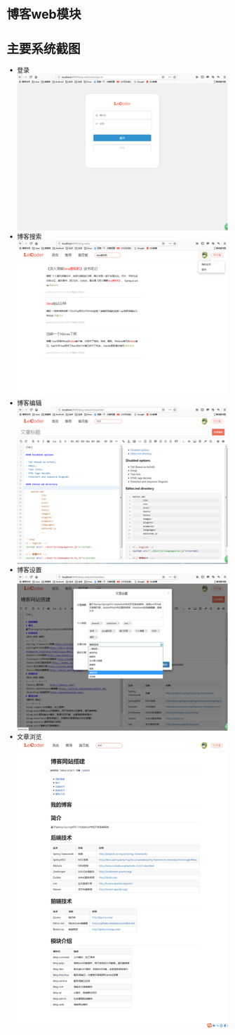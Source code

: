 # 博客web模块
# 主要系统截图
- 登录
![登录](https://raw.githubusercontent.com/lijile/blog/master/blog-ui/src/main/webapp/images/sign-in.png)
- 博客搜索
![搜索](https://raw.githubusercontent.com/lijile/blog/master/blog-ui/src/main/webapp/images/search.png)
- 博客编辑
![编辑器](https://raw.githubusercontent.com/lijile/blog/master/blog-ui/src/main/webapp/images/editor.png)
- 博客设置
![属性设置](https://raw.githubusercontent.com/lijile/blog/master/blog-ui/src/main/webapp/images/article_setting.png)
- 文章浏览
![浏览](https://raw.githubusercontent.com/lijile/blog/master/blog-ui/src/main/webapp/images/preview.png)
